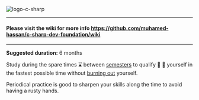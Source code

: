 ![logo-c-sharp](https://user-images.githubusercontent.com/17825804/219575406-d0e42003-c30d-4eba-bd21-a86c08a7806f.png)

***

#### Please visit the wiki for more info https://github.com/muhamed-hassan/c-sharp-dev-foundation/wiki

***

**Suggested duration:** 6 months

Study during the spare times ⌛ between [semesters](https://en.wikipedia.org/wiki/Academic_term) to qualify 🧠 💪 yourself in the fastest possible time without [burning out](https://en.wikipedia.org/wiki/Occupational_burnout) yourself.

Periodical practice is good to sharpen your skills along the time to avoid having a rusty hands.
